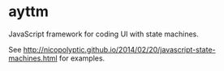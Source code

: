 ayttm
=====
JavaScript framework for coding UI with state machines. 

See http://nicopolyptic.github.io/2014/02/20/javascript-state-machines.html for examples.
